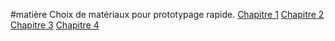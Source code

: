 #matière
Choix de matériaux pour prototypage rapide.
[Chapitre 1](Université/S1/APP4/Chapitre%201.md)
[Chapitre 2](Université/S1/APP4/Chapitre%202.md)
[Chapitre 3](Chapitre%203.md)
[Chapitre 4](Chapitre%204.md)

